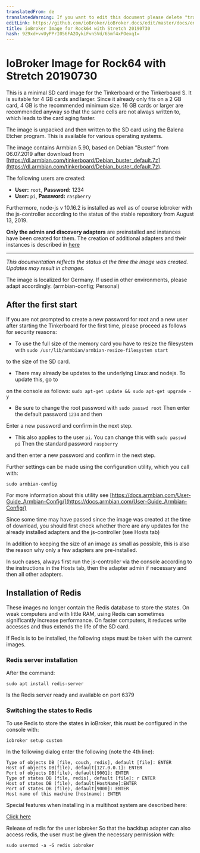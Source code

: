 ```yaml
---
translatedFrom: de
translatedWarning: If you want to edit this document please delete "translatedFrom" field, elsewise this document will be translated automatically again
editLink: https://github.com/ioBroker/ioBroker.docs/edit/master/docs/en/downloads/ioBroker_Image_Tinker_201900813_buster.md
title: ioBroker Image for Rock64 with Stretch 20190730
hash: 9Z9xd+vvUyPPrI056FA2OykiFvn5Vd/65mf4xPOexqI=
---
```

# IoBroker Image for Rock64 with Stretch 20190730
This is a minimal SD card image for the Tinkerboard or the Tinkerboard S. It is suitable for 4 GB cards and larger. Since it already only fits on a 2 GB card, 4 GB is the recommended minimum size. 16 GB cards or larger are recommended anyway so that the same cells are not always written to, which leads to the card aging faster.

The image is unpacked and then written to the SD card using the Balena Etcher program.
This is available for various operating systems.

The image contains Armbian 5.90, based on Debian "Buster" from 06.07.2019 after download from [https://dl.armbian.com/tinkerboard/Debian_buster_default.7z](https://dl.armbian.com/tinkerboard/Debian_buster_default.7z).

The following users are created:

- **User:** `root`, **Password:** 1234
- **User:** `pi`, **Password:** `raspberry`

Furthermore, node-js v 10.16.2 is installed as well as of course iobroker with the js-controller according to the status of the stable repository from August 13, 2019.

**Only the admin and discovery adapters** are preinstalled and instances have been created for them.
The creation of additional adapters and their instances is described in [here](/tutorial/adapter.md)

-----------------

*This documentation reflects the status at the time the image was created. Updates may result in changes.*

The image is localized for Germany. If used in other environments, please adapt accordingly. (armbian-config; Personal)

## After the first start
If you are not prompted to create a new password for root and a new user after starting the Tinkerboard for the first time, please proceed as follows for security reasons:

- To use the full size of the memory card you have to resize the filesystem with `sudo /usr/lib/armbian/armbian-resize-filesystem start`

to the size of the SD card.

- There may already be updates to the underlying Linux and nodejs. To update this, go to

on the console as follows: `sudo apt-get update && sudo apt-get upgrade -y`

- Be sure to change the root password with `sudo passwd root` Then enter the default password `1234` and then

Enter a new password and confirm in the next step.

- This also applies to the user `pi`. You can change this with `sudo passwd pi` Then the standard password `raspberry`

and then enter a new password and confirm in the next step.

Further settings can be made using the configuration utility, which you call with:

`sudo armbian-config`

For more information about this utility see [https://docs.armbian.com/User-Guide_Armbian-Config/](https://docs.armbian.com/User-Guide_Armbian-Config/)

Since some time may have passed since the image was created at the time of download, you should first check whether there are any updates for the already installed adapters and the js-controller (see Hosts tab)

In addition to keeping the size of an image as small as possible, this is also the reason why only a few adapters are pre-installed.

In such cases, always first run the js-controller via the console according to the instructions in the Hosts tab, then the adapter admin if necessary and then all other adapters.

## Installation of Redis
These images no longer contain the Redis database to store the states. On weak computers and with little RAM, using Redis can sometimes significantly increase performance. On faster computers, it reduces write accesses and thus extends the life of the SD card.

If Redis is to be installed, the following steps must be taken with the current images.

### Redis server installation
After the command:

`sudo apt install redis-server`

Is the Redis server ready and available on port 6379

### Switching the states to Redis
To use Redis to store the states in ioBroker, this must be configured in the console with:

`iobroker setup custom`

In the following dialog enter the following (note the 4th line):

```
Type of objects DB [file, couch, redis], default [file]: ENTER
Host of objects DB(file), default[127.0.0.1]: ENTER
Port of objects DB(file), default[9001]: ENTER
Type of states DB [file, redis], default [file]: r ENTER
Host of states DB (file), default[HostName]:ENTER
Port of states DB (file), default[9000]: ENTER
Host name of this machine [hostname]: ENTER
```

Special features when installing in a multihost system are described here:

[Click here](config/multihost.md)

Release of redis for the user iobroker So that the backitup adapter can also access redis, the user must be given the necessary permission with:

`sudo usermod -a -G redis iobroker`